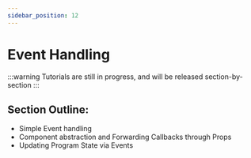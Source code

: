 ```yaml
---
sidebar_position: 12
---
```


# Event Handling

:::warning
Tutorials are still in progress, and will be released section-by-section
:::

## Section Outline:
- Simple Event handling
- Component abstraction and Forwarding Callbacks through Props
- Updating Program State via Events